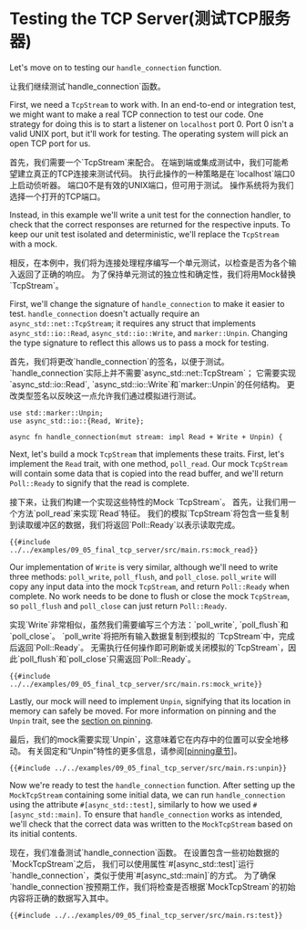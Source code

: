 # Testing the TCP Server(测试TCP服务器)
Let's move on to testing our `handle_connection` function.

<p class="cn">
让我们继续测试`handle_connection`函数。
</p>

First, we need a `TcpStream` to work with.
In an end-to-end or integration test, we might want to make a real TCP connection
to test our code.
One strategy for doing this is to start a listener on `localhost` port 0.
Port 0 isn't a valid UNIX port, but it'll work for testing.
The operating system will pick an open TCP port for us.

<p class="cn">
首先，我们需要一个`TcpStream`来配合。
在端到端或集成测试中，我们可能希望建立真正的TCP连接来测试代码。
执行此操作的一种策略是在`localhost`端口0上启动侦听器。
端口0不是有效的UNIX端口，但可用于测试。
操作系统将为我们选择一个打开的TCP端口。
</p>

Instead, in this example we'll write a unit test for the connection handler,
to check that the correct responses are returned for the respective inputs.
To keep our unit test isolated and deterministic, we'll replace the `TcpStream` with a mock.

<p class="cn">
相反，在本例中，我们将为连接处理程序编写一个单元测试，以检查是否为各个输入返回了正确的响应。
为了保持单元测试的独立性和确定性，我们将用Mock替换`TcpStream`。
</p>

First, we'll change the signature of `handle_connection` to make it easier to test.
`handle_connection` doesn't actually require an `async_std::net::TcpStream`;
it requires any struct that implements `async_std::io::Read`, `async_std::io::Write`, and `marker::Unpin`.
Changing the type signature to reflect this allows us to pass a mock for testing.

<p class="cn">
首先，我们将更改`handle_connection`的签名，以便于测试。
`handle_connection`实际上并不需要`async_std::net::TcpStream`；
它需要实现`async_std::io::Read`, `async_std::io::Write`和`marker::Unpin`的任何结构。
更改类型签名以反映这一点允许我们通过模拟进行测试。
</p>

```rust,ignore
use std::marker::Unpin;
use async_std::io::{Read, Write};

async fn handle_connection(mut stream: impl Read + Write + Unpin) {
```

Next, let's build a mock `TcpStream` that implements these traits.
First, let's implement the `Read` trait, with one method, `poll_read`.
Our mock `TcpStream` will contain some data that is copied into the read buffer,
and we'll return `Poll::Ready` to signify that the read is complete.

<p class="cn">
接下来，让我们构建一个实现这些特性的Mock `TcpStream`。
首先，让我们用一个方法`poll_read`来实现`Read`特征。
我们的模拟`TcpStream`将包含一些复制到读取缓冲区的数据，我们将返回`Poll::Ready`以表示读取完成。
</p>

```rust,ignore
{{#include ../../examples/09_05_final_tcp_server/src/main.rs:mock_read}}
```

Our implementation of `Write` is very similar,
although we'll need to write three methods: `poll_write`, `poll_flush`, and `poll_close`.
`poll_write` will copy any input data into the mock `TcpStream`, and return `Poll::Ready` when complete.
No work needs to be done to flush or close the mock `TcpStream`, so `poll_flush` and `poll_close`
can just return `Poll::Ready`.

<p class="cn">
实现`Write`非常相似，虽然我们需要编写三个方法：`poll_write`, `poll_flush`和`poll_close`。
`poll_write`将把所有输入数据复制到模拟的 `TcpStream`中，完成后返回`Poll::Ready`。
无需执行任何操作即可刷新或关闭模拟的`TcpStream`，因此`poll_flush`和`poll_close`只需返回`Poll::Ready`。
</p>

```rust,ignore
{{#include ../../examples/09_05_final_tcp_server/src/main.rs:mock_write}}
```

Lastly, our mock will need to implement `Unpin`, signifying that its location in memory can safely be moved.
For more information on pinning and the `Unpin` trait, see the [section on pinning](../04_pinning/01_chapter.md).

<p class="cn">
最后，我们的mock需要实现`Unpin`，这意味着它在内存中的位置可以安全地移动。
有关固定和“Unpin”特性的更多信息，请参阅<a href="../04\u pinning/01\u chapter.md">[pinning章节]</a>。
</p>

```rust,ignore
{{#include ../../examples/09_05_final_tcp_server/src/main.rs:unpin}}
```

Now we're ready to test the `handle_connection` function.
After setting up the `MockTcpStream` containing some initial data,
we can run `handle_connection` using the attribute `#[async_std::test]`, similarly to how we used `#[async_std::main]`.
To ensure that `handle_connection` works as intended, we'll check that the correct data
was written to the `MockTcpStream` based on its initial contents.

<p class="cn">
现在，我们准备测试`handle_connection`函数。
在设置包含一些初始数据的`MockTcpStream`之后，
我们可以使用属性`#[async_std::test]`运行`handle_connection`，类似于使用`#[async_std::main]`的方式。
为了确保`handle_connection`按预期工作，我们将检查是否根据`MockTcpStream`的初始内容将正确的数据写入其中。
</p>

```rust,ignore
{{#include ../../examples/09_05_final_tcp_server/src/main.rs:test}}
```
